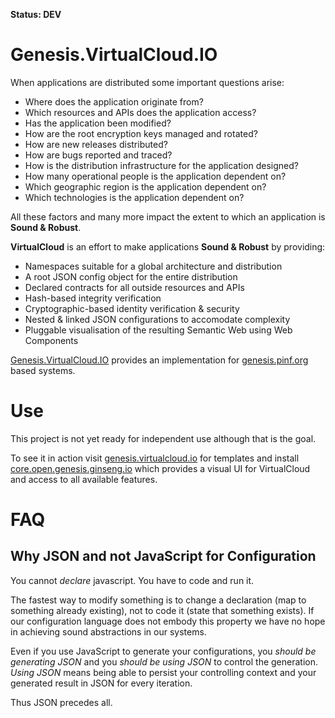 **Status: DEV**

Genesis.VirtualCloud.IO
=======================

When applications are distributed some important questions arise:

  * Where does the application originate from?
  * Which resources and APIs does the application access?
  * Has the application been modified?
  * How are the root encryption keys managed and rotated?
  * How are new releases distributed?
  * How are bugs reported and traced?
  * How is the distribution infrastructure for the application designed?
  * How many operational people is the application dependent on?
  * Which geographic region is the application dependent on?
  * Which technologies is the application dependent on?

All these factors and many more impact the extent to which an application is **Sound & Robust**.

**VirtualCloud** is an effort to make applications **Sound & Robust** by providing:

  * Namespaces suitable for a global architecture and distribution
  * A root JSON config object for the entire distribution
  * Declared contracts for all outside resources and APIs
  * Hash-based integrity verification
  * Cryptographic-based identity verification & security
  * Nested & linked JSON configurations to accomodate complexity
  * Pluggable visualisation of the resulting Semantic Web using Web Components

[Genesis.VirtualCloud.IO](https://github.com/virtualcloud-io/genesis.virtualcloud.io) provides an implementation for [genesis.pinf.org](https://github.com/pinf/genesis.pinf.org) based systems.


Use
===

This project is not yet ready for independent use although that is the goal.

To see it in action visit [genesis.virtualcloud.io](http://genesis.virtualcloud.io) for templates and install [core.open.genesis.ginseng.io](http://core.open.genesis.ginseng.io) which provides a visual UI for VirtualCloud and access to all available features.


FAQ
===

Why JSON and not JavaScript for Configuration
---------------------------------------------

You cannot *declare* javascript. You have to code and run it.

The fastest way to modify something is to change a declaration (map to something already existing), not to code it (state that something exists). If our configuration language does not embody this property we have no hope in achieving sound abstractions in our systems.

Even if you use JavaScript to generate your configurations, you *should be generating JSON* and you *should be using JSON* to control the generation. *Using JSON* means being able to persist your controlling context and your generated result in JSON for every iteration.

Thus JSON precedes all.


